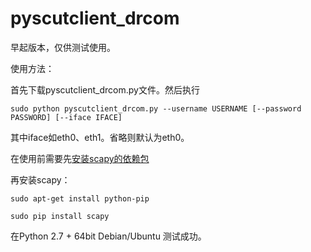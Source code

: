 # pyscutclient_drcom

早起版本，仅供测试使用。

使用方法：

首先下载pyscutclient_drcom.py文件。然后执行

`sudo python pyscutclient_drcom.py --username USERNAME [--password PASSWORD] [--iface IFACE]`

其中iface如eth0、eth1。省略则默认为eth0。



在使用前需要先[安装scapy的依赖包](http://www.secdev.org/projects/scapy/doc/installation.html#platform-specific-instructions)

再安装scapy：

`sudo apt-get install python-pip`

`sudo pip install scapy`

在Python 2.7 + 64bit Debian/Ubuntu 测试成功。

